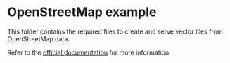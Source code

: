 # OpenStreetMap example

This folder contains the required files to create and serve vector tiles from OpenStreetMap data. 

Refer to the [official documentation](https://baremaps.apache.org/examples/import-osm-into-postgis/) for more information.